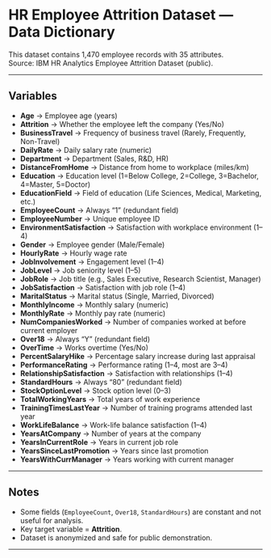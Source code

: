 # HR Employee Attrition Dataset — Data Dictionary

This dataset contains 1,470 employee records with 35 attributes.  
Source: IBM HR Analytics Employee Attrition Dataset (public).

---

## Variables

- **Age** → Employee age (years)  
- **Attrition** → Whether the employee left the company (Yes/No)  
- **BusinessTravel** → Frequency of business travel (Rarely, Frequently, Non-Travel)  
- **DailyRate** → Daily salary rate (numeric)  
- **Department** → Department (Sales, R&D, HR)  
- **DistanceFromHome** → Distance from home to workplace (miles/km)  
- **Education** → Education level (1=Below College, 2=College, 3=Bachelor, 4=Master, 5=Doctor)  
- **EducationField** → Field of education (Life Sciences, Medical, Marketing, etc.)  
- **EmployeeCount** → Always “1” (redundant field)  
- **EmployeeNumber** → Unique employee ID  
- **EnvironmentSatisfaction** → Satisfaction with workplace environment (1–4)  
- **Gender** → Employee gender (Male/Female)  
- **HourlyRate** → Hourly wage rate  
- **JobInvolvement** → Engagement level (1–4)  
- **JobLevel** → Job seniority level (1–5)  
- **JobRole** → Job title (e.g., Sales Executive, Research Scientist, Manager)  
- **JobSatisfaction** → Satisfaction with job role (1–4)  
- **MaritalStatus** → Marital status (Single, Married, Divorced)  
- **MonthlyIncome** → Monthly salary (numeric)  
- **MonthlyRate** → Monthly pay rate (numeric)  
- **NumCompaniesWorked** → Number of companies worked at before current employer  
- **Over18** → Always “Y” (redundant field)  
- **OverTime** → Works overtime (Yes/No)  
- **PercentSalaryHike** → Percentage salary increase during last appraisal  
- **PerformanceRating** → Performance rating (1–4, most are 3–4)  
- **RelationshipSatisfaction** → Satisfaction with relationships (1–4)  
- **StandardHours** → Always “80” (redundant field)  
- **StockOptionLevel** → Stock option level (0–3)  
- **TotalWorkingYears** → Total years of work experience  
- **TrainingTimesLastYear** → Number of training programs attended last year  
- **WorkLifeBalance** → Work-life balance satisfaction (1–4)  
- **YearsAtCompany** → Number of years at the company  
- **YearsInCurrentRole** → Years in current job role  
- **YearsSinceLastPromotion** → Years since last promotion  
- **YearsWithCurrManager** → Years working with current manager  

---

## Notes
- Some fields (`EmployeeCount`, `Over18`, `StandardHours`) are constant and not useful for analysis.  
- Key target variable = **Attrition**.  
- Dataset is anonymized and safe for public demonstration.

---
